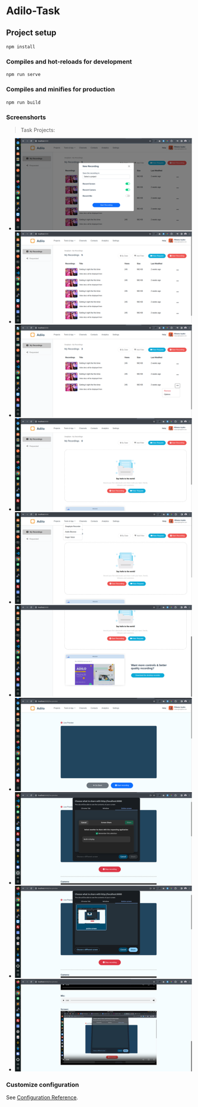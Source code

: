 # Adilo-Task

## Project setup
```
npm install
```

### Compiles and hot-reloads for development
```
npm run serve
```

### Compiles and minifies for production
```
npm run build
```


### Screenshorts
> Task Projects:
- ![1](https://raw.githubusercontent.com/ridwanishaq/adilo-task/master/src/assets/screenshorts/scst1.png)
- ![2](https://raw.githubusercontent.com/ridwanishaq/adilo-task/master/src/assets/screenshorts/scst2.png)
- ![3](https://raw.githubusercontent.com/ridwanishaq/adilo-task/master/src/assets/screenshorts/scst3.png)
- ![4](https://raw.githubusercontent.com/ridwanishaq/adilo-task/master/src/assets/screenshorts/scst4.png)
- ![5](https://raw.githubusercontent.com/ridwanishaq/adilo-task/master/src/assets/screenshorts/scst5.png)
- ![6](https://raw.githubusercontent.com/ridwanishaq/adilo-task/master/src/assets/screenshorts/scst6.png)
- ![7](https://raw.githubusercontent.com/ridwanishaq/adilo-task/master/src/assets/screenshorts/scst7.png)
- ![8](https://raw.githubusercontent.com/ridwanishaq/adilo-task/master/src/assets/screenshorts/scst8.png)
- ![9](https://raw.githubusercontent.com/ridwanishaq/adilo-task/master/src/assets/screenshorts/scst9.png)
- ![10](https://raw.githubusercontent.com/ridwanishaq/adilo-task/master/src/assets/screenshorts/scst10.png)

### Customize configuration
See [Configuration Reference](https://cli.vuejs.org/config/).
